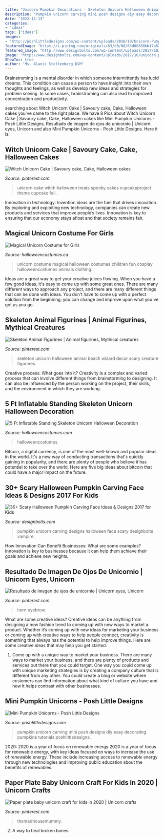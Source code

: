```yaml
---
title: "Unicorn Pumpkin Decorations - Skeleton Unicorn Halloween Animal Beach Wizard Decor Scary Creature Figurines"
description: "Pumpkin unicorn carving mini posh designs diy easy decorating pumpkins tutorials poshlittledesigns"
date: "2022-12-13"
categories:
- "ideas"
tags: ["ideas"]
images:
- "http://poshlittledesigns.com/wp-content/uploads/2016/10/Unicorn-Pumpkin21.jpg"
featuredImage: "https://i.pinimg.com/originals/63/d8/88/63d88858bb17a522f54785f07e39089e.jpg"
featured_image: "http://www.designbolts.com/wp-content/uploads/2017/10/unicorn_pumpkin_design.jpg"
image: "http://www.designbolts.com/wp-content/uploads/2017/10/unicorn_pumpkin_design.jpg"
ShowToc: true
author: "Ms. Alanis Stoltenberg DVM"
---
```



Brainstroming is a mental disorder in which someone intermittently has lucid dreams. This condition can cause a person to have insight into their own thoughts and feelings, as well as develop new ideas and strategies for problem solving. In some cases, brainstroming can also lead to improved concentration and productivity.

	

		
searching about Witch Unicorn Cake | Savoury cake, Cake, Halloween cakes you've came to the right place. We have 8 Pics about Witch Unicorn Cake | Savoury cake, Cake, Halloween cakes like Mini Pumpkin Unicorns - Posh Little Designs, Resultado de imagen de ojos de unicornio | Unicorn eyes, Unicorn and also Mini Pumpkin Unicorns - Posh Little Designs. Here it is:
		
    
## Witch Unicorn Cake | Savoury Cake, Cake, Halloween Cakes

<img loading=lazy src="https://i.pinimg.com/originals/63/d8/88/63d88858bb17a522f54785f07e39089e.jpg" onerror="this.onerror=null;this.src='https://tse2.mm.bing.net/th?id=OIP.a309oeL8ehm8gkszHdCvDgHaLH&amp;pid=15.1';" alt="Witch Unicorn Cake | Savoury cake, Cake, Halloween cakes">

_Source: pinterest.com_

>unicorn cake witch halloween treats spooky cakes cupcakeproject theme cupcake fall. 

	

Innovation in technology:
Invention ideas are the fuel that drives innovation. By exploring and exploiting new technology, companies can create new products and services that improve people’s lives. Innovation is key to ensuring that our economy stays afloat and that society remains fair.

    
## Magical Unicorn Costume For Girls

<img loading=lazy src="https://images.halloweencostumes.ca/products/40158/1-1/girls-magical-unicorn-costume.jpg" onerror="this.onerror=null;this.src='https://tse4.mm.bing.net/th?id=OIP.NzHlgZbeSkqF_wwM9tu3xQHaKl&amp;pid=15.1';" alt="Magical Unicorn Costume for Girls">

_Source: halloweencostumes.ca_

>unicorn costume magical halloween costumes children fun cosplay halloweencostumes animals clothing. 

	

Ideas are a great way to get your creative juices flowing. When you have a few good ideas, it's easy to come up with some great ones. There are many different ways to approach any project, and there are many different things that can be done with ideas. You don't have to come up with a perfect solution from the beginning; you can change and improve upon what you've got as you go.

    
## Skeleton Animal Figurines | Animal Figurines, Mythical Creatures

<img loading=lazy src="https://i.pinimg.com/originals/55/4c/9d/554c9d34d1934721e2803c01cf73e6bc.jpg" onerror="this.onerror=null;this.src='https://tse2.mm.bing.net/th?id=OIP.caGiIN2hQ0DNqIWLUImOOQHaJC&amp;pid=15.1';" alt="Skeleton Animal Figurines | Animal figurines, Mythical creatures">

_Source: pinterest.com_

>skeleton unicorn halloween animal beach wizard decor scary creature figurines. 

	

Creative process: What goes into it?
Creativity is a complex and varied process that can involve different things from brainstorming to designing. It can also be influenced by the person working on the project, their skills, and the environment in which they are working.

    
## 5 Ft Inflatable Standing Skeleton Unicorn Halloween Decoration

<img loading=lazy src="https://images.halloweencostumes.com/products/71892/1-1/inflatable-5-foot-standing-skeleton-unicorn-decoration.jpg" onerror="this.onerror=null;this.src='https://tse2.mm.bing.net/th?id=OIP.JIp7aalxWHwbx7av8euwkgHaKl&amp;pid=15.1';" alt="5 Ft Inflatable Standing Skeleton Unicorn Halloween Decoration">

_Source: halloweencostumes.com_

>halloweencostumes. 

	

Bitcoin, a digital currency, is one of the most well-known and popular ideas in the world. It's a new way of conducting transactions that's quickly gaining in popularity, and there are plenty of people who believe it has potential to take over the world. Here are five big ideas about bitcoin that could have a major impact on the future.

    
## 30+ Scary Halloween Pumpkin Carving Face Ideas &amp; Designs 2017 For Kids

<img loading=lazy src="http://www.designbolts.com/wp-content/uploads/2017/10/unicorn_pumpkin_design.jpg" onerror="this.onerror=null;this.src='https://tse1.mm.bing.net/th?id=OIP.PrkNZbOgkFs39WIpUE8x_wHaGs&amp;pid=15.1';" alt="30+ Scary Halloween Pumpkin Carving Face Ideas &amp; Designs 2017 for Kids">

_Source: designbolts.com_

>pumpkin unicorn carving designs halloween face scary designbolts vampire. 

	

How Innovation Can Benefit Businesses: What are some examples?
Innovation is key to businesses because it can help them achieve their goals and achieve new heights.

    
## Resultado De Imagen De Ojos De Unicornio | Unicorn Eyes, Unicorn

<img loading=lazy src="https://i.pinimg.com/736x/40/f4/c6/40f4c60bf58c7a6b92ade7045ce6cc42.jpg" onerror="this.onerror=null;this.src='https://tse3.mm.bing.net/th?id=OIP.Thh5OHSjvPxQNTOQ-2wLxAHaF4&amp;pid=15.1';" alt="Resultado de imagen de ojos de unicornio | Unicorn eyes, Unicorn">

_Source: pinterest.com_

>horn eyebrow. 

	

What are some creative ideas?
Creative ideas can be anything from designing a new fashion trend to coming up with new ways to market a product. Whether it’s coming up with new ideas for marketing your business or coming up with creative ways to help people connect, creativity is something that always has the potential to help improve things. Here are some creative ideas that may help you get started: 
1. Come up with a unique way to market your business. There are many ways to market your business, and there are plenty of products and services out there that you could target. One way you could come up with unique marketing strategies is by creating a company culture that is different from any other. You could create a blog or website where customers can find information about what kind of culture you have and how it helps contrast with other businesses.

    
## Mini Pumpkin Unicorns - Posh Little Designs

<img loading=lazy src="http://poshlittledesigns.com/wp-content/uploads/2016/10/Unicorn-Pumpkin21.jpg" onerror="this.onerror=null;this.src='https://tse3.mm.bing.net/th?id=OIP.pABOj_s1IfngdeUg6VELhwHaKX&amp;pid=15.1';" alt="Mini Pumpkin Unicorns - Posh Little Designs">

_Source: poshlittledesigns.com_

>pumpkin unicorn carving mini posh designs diy easy decorating pumpkins tutorials poshlittledesigns. 

	

2020: 2020 is a year of focus on renewable energy
2020 is a year of focus for renewable energy, with key ideas focused on ways to increase the use of renewable energy. These include increasing access to renewable energy through new technologies and improving public education about the benefits of renewables.

    
## Paper Plate Baby Unicorn Craft For Kids In 2020 | Unicorn Crafts

<img loading=lazy src="https://i.pinimg.com/originals/f2/1e/0d/f21e0dbc6ca0550cc440ecf732155494.png" onerror="this.onerror=null;this.src='https://tse2.mm.bing.net/th?id=OIP.S29F8i0x4FbpfaajPYBq9AHaLH&amp;pid=15.1';" alt="Paper plate baby unicorn craft for kids in 2020 | Unicorn crafts">

_Source: pinterest.com_

>themadhousemummy. 

	

2. A way to heal broken bones 

